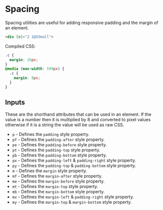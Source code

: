# Spacing

Spacing utilities are useful for adding responsive padding and the margin of an element.

```html
<div [m]="2 1@XSmall">
```

Compiled CSS:

```css
.c {
  margin: 16px;
}
@media (max-width: 599px) {
  .c {
    margin: 8px;
  }
}
```


## Inputs

These are the shorthand attributes that can be used in an element. If the value is a number then it is multiplied by 8 and converted to pixel values ​​otherwise if it is a string the value will be used as raw CSS.

* `p` - Defines the `padding` style property.
* `pf` - Defines the `padding-after` style property.
* `pe` - Defines the `padding-before` style property.
* `pt` - Defines the `padding-top` style property.
* `pb` - Defines the `padding-bottom` style property.
* `px` - Defines the `padding-left` & `padding-right` style property.
* `py` - Defines the `padding-top` & `padding-bottom` style property.
* `m` - Defines the `margin` style property.
* `mf` - Defines the `margin-after` style property.
* `me` - Defines the `margin-before` style property.
* `mt` - Defines the `margin-top` style property.
* `mb` - Defines the `margin-bottom` style property.
* `mx` - Defines the `margin-left` & `padding-right` style property.
* `my` - Defines the `margin-top` & `margin-bottom` style property.

